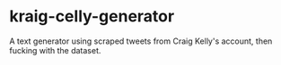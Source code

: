 # kraig-celly-generator
 A text generator using scraped tweets from Craig Kelly's account, then fucking with the dataset.
